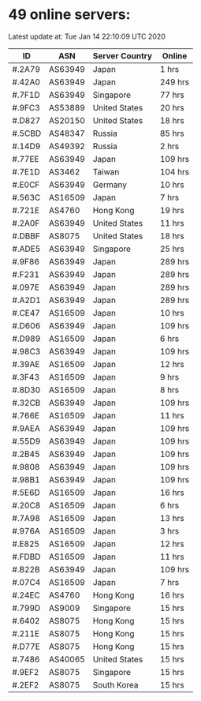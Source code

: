# 49 online servers:

Latest update at: Tue Jan 14 22:10:09 UTC 2020

| ID | ASN | Server Country | Online |
| -- | --- | -------------- | ------ |
| #.2A79 | AS63949 | Japan | 1 hrs |
| #.42A0 | AS63949 | Japan | 249 hrs |
| #.7F1D | AS63949 | Singapore | 77 hrs |
| #.9FC3 | AS53889 | United States | 20 hrs |
| #.D827 | AS20150 | United States | 18 hrs |
| #.5CBD | AS48347 | Russia | 85 hrs |
| #.14D9 | AS49392 | Russia | 2 hrs |
| #.77EE | AS63949 | Japan | 109 hrs |
| #.7E1D | AS3462 | Taiwan | 104 hrs |
| #.E0CF | AS63949 | Germany | 10 hrs |
| #.563C | AS16509 | Japan | 7 hrs |
| #.721E | AS4760 | Hong Kong | 19 hrs |
| #.2A0F | AS63949 | United States | 11 hrs |
| #.DBBF | AS8075 | United States | 18 hrs |
| #.ADE5 | AS63949 | Singapore | 25 hrs |
| #.9F86 | AS63949 | Japan | 289 hrs |
| #.F231 | AS63949 | Japan | 289 hrs |
| #.097E | AS63949 | Japan | 289 hrs |
| #.A2D1 | AS63949 | Japan | 289 hrs |
| #.CE47 | AS16509 | Japan | 10 hrs |
| #.D606 | AS63949 | Japan | 109 hrs |
| #.D989 | AS16509 | Japan | 6 hrs |
| #.98C3 | AS63949 | Japan | 109 hrs |
| #.39AE | AS16509 | Japan | 12 hrs |
| #.3F43 | AS16509 | Japan | 9 hrs |
| #.8D30 | AS16509 | Japan | 8 hrs |
| #.32CB | AS63949 | Japan | 109 hrs |
| #.766E | AS16509 | Japan | 11 hrs |
| #.9AEA | AS63949 | Japan | 109 hrs |
| #.55D9 | AS63949 | Japan | 109 hrs |
| #.2B45 | AS63949 | Japan | 109 hrs |
| #.9808 | AS63949 | Japan | 109 hrs |
| #.98B1 | AS63949 | Japan | 109 hrs |
| #.5E6D | AS16509 | Japan | 16 hrs |
| #.20C8 | AS16509 | Japan | 6 hrs |
| #.7A98 | AS16509 | Japan | 13 hrs |
| #.976A | AS16509 | Japan | 3 hrs |
| #.E825 | AS16509 | Japan | 12 hrs |
| #.FDBD | AS16509 | Japan | 11 hrs |
| #.B22B | AS63949 | Japan | 109 hrs |
| #.07C4 | AS16509 | Japan | 7 hrs |
| #.24EC | AS4760 | Hong Kong | 16 hrs |
| #.799D | AS9009 | Singapore | 15 hrs |
| #.6402 | AS8075 | Hong Kong | 15 hrs |
| #.211E | AS8075 | Hong Kong | 15 hrs |
| #.D77E | AS8075 | Hong Kong | 15 hrs |
| #.7486 | AS40065 | United States | 15 hrs |
| #.9EF2 | AS8075 | Singapore | 15 hrs |
| #.2EF2 | AS8075 | South Korea | 15 hrs |

